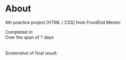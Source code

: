 # About
4th practice project [HTML / CSS] from FrontEnd Mentor

Completed in: 
<br />
Over the span of ? days
<br />
<br />
<br />
Screenshot of final result:
